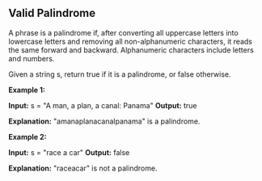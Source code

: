 ## Valid Palindrome

A phrase is a palindrome if, after converting all uppercase letters into lowercase letters and removing all non-alphanumeric characters, it reads the same forward and backward. Alphanumeric characters include letters and numbers.

Given a string s, return true if it is a palindrome, or false otherwise.

**Example 1:**

**Input:** s = "A man, a plan, a canal: Panama" **Output:** true

**Explanation:** "amanaplanacanalpanama" is a palindrome.

**Example 2:**

**Input:** s = "race a car" **Output:** false

**Explanation:** "raceacar" is not a palindrome.
